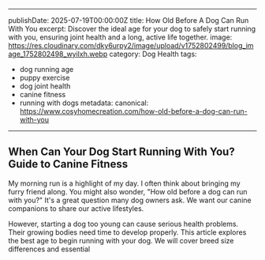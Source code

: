 
---
publishDate: 2025-07-19T00:00:00Z
title: How Old Before A Dog Can Run With You
excerpt: Discover the ideal age for your dog to safely start running with you, ensuring joint health and a long, active life together.
image: https://res.cloudinary.com/dky6urpy2/image/upload/v1752802499/blog_image_1752802498_wyilxh.webp
category: Dog Health
tags:
  - dog running age
  - puppy exercise
  - dog joint health
  - canine fitness
  - running with dogs
metadata:
  canonical: https://www.cosyhomecreation.com/how-old-before-a-dog-can-run-with-you
---

## When Can Your Dog Start Running With You? Guide to Canine Fitness

My morning run is a highlight of my day. I often think about bringing my furry friend along. You might also wonder, "How old before a dog can run with you?" It's a great question many dog owners ask. We want our canine companions to share our active lifestyles.

However, starting a dog too young can cause serious health problems. Their growing bodies need time to develop properly. This article explores the best age to begin running with your dog. We will cover breed size differences and essential